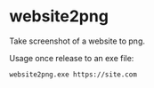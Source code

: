 # website2png

Take screenshot of a website to png.

Usage once release to an exe file: 

```sh
website2png.exe https://site.com
```